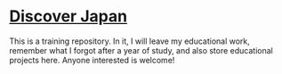 [Discover Japan](https://henry128bit.github.io/discover-japan/)
=====================
This is a training repository. In it, I will leave my educational work, remember what I forgot after a year of study, and also store educational projects here. Anyone interested is welcome!
